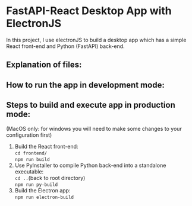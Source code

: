 # FastAPI-React Desktop App with ElectronJS 

In this project, I use electronJS to build a desktop app which has a simple React front-end and Python (FastAPI) back-end. 

## Explanation of files: 

## How to run the app in development mode: 

## Steps to build and execute app in production mode: 
(MacOS only: for windows you will need to make some changes to your configuration first)

1. Build the React front-end:<br/> 
   `cd frontend/`<br/> 
   `npm run build`
3. Use PyInstaller to compile Python back-end into a standalone executable:<br/>
   `cd ..`(back to root directory) <br/>
   `npm run py-build`
5. Build the Electron app:<br/>
   `npm run electron-build`


